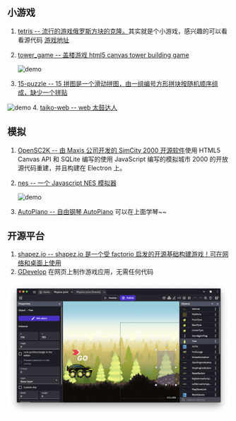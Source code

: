 ## 小游戏

1. [tetris -- 流行的游戏俄罗斯方块的克隆。](https://github.com/nullobject/tetris)其实就是个小游戏，感兴趣的可以看看源代码
   [游戏地址](https://tetris.joshbassett.info/)
2. [tower_game -- 盖楼游戏 html5 canvas tower building game ](https://github.com/bmqb/tower_game)

    ![demo](https://camo.githubusercontent.com/2bd720d4d3c07d5755e7533bc99db4c37cf15106/687474703a2f2f6f6264686f796667342e626b742e636c6f7564646e2e636f6d2f746f7765722d707265766965772e676966)

3. [15-puzzle -- 15 拼图是一个滑动拼图，由一组编号方形拼块按随机顺序组成，缺少一个拼贴](https://github.com/imshubhamsingh/15-puzzle)

![demo](https://raw.githubusercontent.com/imshubhamsingh/15-puzzle/master/screenshots/1.png) 4. [taiko-web -- web 太鼓达人](https://github.com/bui/taiko-web)

## 模拟

1. [OpenSC2K -- 由 Maxis 公司开发的 SimCity 2000 开源软件](https://github.com/rage8885/OpenSC2K)使用 HTML5 Canvas API 和 SQLite 编写的使用 JavaScript 编写的模拟城市 2000 的开放源代码重建，并且构建在 Electron 上。
2. [nes -- 一个 Javascript NES 模拟器](https://github.com/fredericcambon/nes)

    ![demo](https://camo.githubusercontent.com/7545e51acb21557e1a37856f45ab7f01da83d4e0/68747470733a2f2f692e696d6775722e636f6d2f7a6d39626a474e6c2e706e67)

3. [AutoPiano -- 自由钢琴 AutoPiano](https://github.com/WarpPrism/AutoPiano) 可以在上面学琴~~

## 开源平台

1. [shapez.io -- shapez.io 是一个受 factorio 启发的开源基础构建游戏！可在网络和桌面上使用](https://github.com/tobspr/shapez.io)
2. [GDevelop](https://github.com/4ian/GDevelop) 在网页上制作游戏应用，无需任何代码

![demo](https://raw.githubusercontent.com/4ian/GDevelop/master/newIDE/GDevelop%20screenshot.png)
